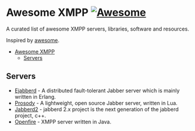# Awesome XMPP [![Awesome](https://cdn.rawgit.com/sindresorhus/awesome/d7305f38d29fed78fa85652e3a63e154dd8e8829/media/badge.svg)](https://github.com/sindresorhus/awesome)

A curated list of awesome XMPP servers, libraries, software and resources.

Inspired by [awesome](https://github.com/sindresorhus/awesome).

- [Awesome XMPP](#awesome-xmpp)
  - [Servers](#servers)

## Servers 

* [Ejabberd](https://www.ejabberd.im/) - A distributed fault-tolerant Jabber server which is mainly written in Erlang.
* [Prosody](https://prosody.im/) - A lightweight, open source Jabber server, written in Lua.
* [Jabberd2](http://jabberd2.org/) - jabberd 2.x project is the next generation of the jabberd project, c++.
* [Openfire](https://www.igniterealtime.org/projects/openfire/) - XMPP server written in Java.
